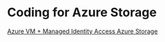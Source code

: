# Coding for Azure Storage
[Azure VM + Managed Identity Access Azure Storage](https://github.com/gary918/AzureStorage/tree/master/AzureStorageManagedIdentity)